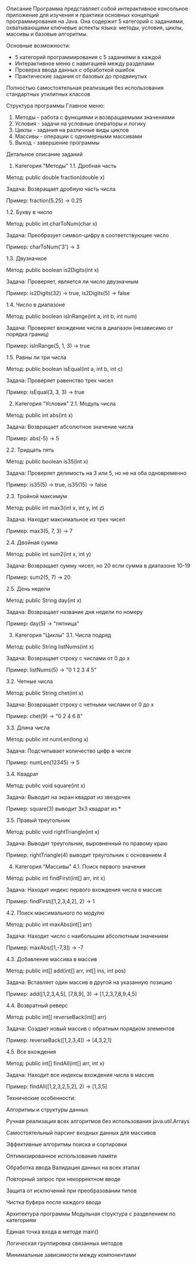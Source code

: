 Описание
Программа представляет собой интерактивное консольное приложение для изучения и практики основных концепций программирования на Java. Она содержит 5 категорий с заданиями, охватывающими ключевые аспекты языка: методы, условия, циклы, массивы и базовые алгоритмы.

Основные возможности:
- 5 категорий программирования с 5 заданиями в каждой
- Интерактивное меню с навигацией между разделами
- Проверка ввода данных с обработкой ошибок
- Практические задания от базовых до продвинутых

Полностью самостоятельная реализация без использования стандартных утилитных классов

Структура программы
Главное меню:
1. Методы - работа с функциями и возвращаемыми значениями
2. Условия - задачи на условные операторы и логику
3. Циклы - задания на различные виды циклов
4. Массивы - операции с одномерными массивами
5. Выход - завершение программы

Детальное описание заданий

1. Категория "Методы"
1.1. Дробная часть

Метод: public double fraction(double x)

Задача: Возвращает дробную часть числа

Пример: fraction(5.25) → 0.25

1.2. Букву в число

Метод: public int charToNum(char x)

Задача: Преобразует символ-цифру в соответствующее число

Пример: charToNum('3') → 3

1.3. Двузначное

Метод: public boolean is2Digits(int x)

Задача: Проверяет, является ли число двузначным

Пример: is2Digits(32) → true, is2Digits(5) → false

1.4. Число в диапазоне

Метод: public boolean isInRange(int a, int b, int num)

Задача: Проверяет вхождение числа в диапазон (независимо от порядка границ)

Пример: isInRange(5, 1, 3) → true

1.5. Равны ли три числа

Метод: public boolean isEqual(int a, int b, int c)

Задача: Проверяет равенство трех чисел

Пример: isEqual(3, 3, 3) → true

2. Категория "Условия"
2.1. Модуль числа

Метод: public int abs(int x)

Задача: Возвращает абсолютное значение числа

Пример: abs(-5) → 5

2.2. Тридцать пять

Метод: public boolean is35(int x)

Задача: Проверяет делимость на 3 или 5, но не на оба одновременно

Пример: is35(5) → true, is35(15) → false

2.3. Тройной максимум

Метод: public int max3(int x, int y, int z)

Задача: Находит максимальное из трех чисел

Пример: max3(5, 7, 3) → 7

2.4. Двойная сумма

Метод: public int sum2(int x, int y)

Задача: Возвращает сумму чисел, но 20 если сумма в диапазоне 10-19

Пример: sum2(5, 7) → 20

2.5. День недели

Метод: public String day(int x)

Задача: Возвращает название дня недели по номеру

Пример: day(5) → "пятница"

3. Категория "Циклы"
3.1. Числа подряд

Метод: public String listNums(int x)

Задача: Возвращает строку с числами от 0 до x

Пример: listNums(5) → "0 1 2 3 4 5"

3.2. Четные числа

Метод: public String chet(int x)

Задача: Возвращает строку с четными числами от 0 до x

Пример: chet(9) → "0 2 4 6 8"

3.3. Длина числа

Метод: public int numLen(long x)

Задача: Подсчитывает количество цифр в числе

Пример: numLen(12345) → 5

3.4. Квадрат

Метод: public void square(int x)

Задача: Выводит на экран квадрат из звездочек

Пример: square(3) выводит 3x3 квадрат из *

3.5. Правый треугольник

Метод: public void rightTriangle(int x)

Задача: Выводит треугольник, выровненный по правому краю

Пример: rightTriangle(4) выводит треугольник с основанием 4

4. Категория "Массивы"
4.1. Поиск первого значения

Метод: public int findFirst(int[] arr, int x)

Задача: Находит индекс первого вхождения числа в массив

Пример: findFirst([1,2,3,4,2], 2) → 1

4.2. Поиск максимального по модулю

Метод: public int maxAbs(int[] arr)

Задача: Находит число с наибольшим абсолютным значением

Пример: maxAbs([1,-7,3]) → -7

4.3. Добавление массива в массив

Метод: public int[] add(int[] arr, int[] ins, int pos)

Задача: Вставляет один массив в другой на указанную позицию

Пример: add([1,2,3,4,5], [7,8,9], 3) → [1,2,3,7,8,9,4,5]

4.4. Возвратный реверс

Метод: public int[] reverseBack(int[] arr)

Задача: Создает новый массив с обратным порядком элементов

Пример: reverseBack([1,2,3,4]) → [4,3,2,1]

4.5. Все вхождения

Метод: public int[] findAll(int[] arr, int x)

Задача: Находит все индексы вхождения числа в массив

Пример: findAll([1,2,3,2,5,2], 2) → [1,3,5]

Технические особенности:

Алгоритмы и структуры данных

Ручная реализация всех алгоритмов без использования java.util.Arrays

Самостоятельный парсинг входных данных для массивов

Эффективные алгоритмы поиска и сортировки

Оптимизированное использование памяти

Обработка ввода
Валидация данных на всех этапах

Повторный запрос при некорректном вводе

Защита от исключений при преобразовании типов

Чистка буфера после каждого ввода

Архитектура программы
Модульная структура с разделением по категориям

Единая точка входа в методе main()

Логическая группировка связанных методов

Минимальные зависимости между компонентами
